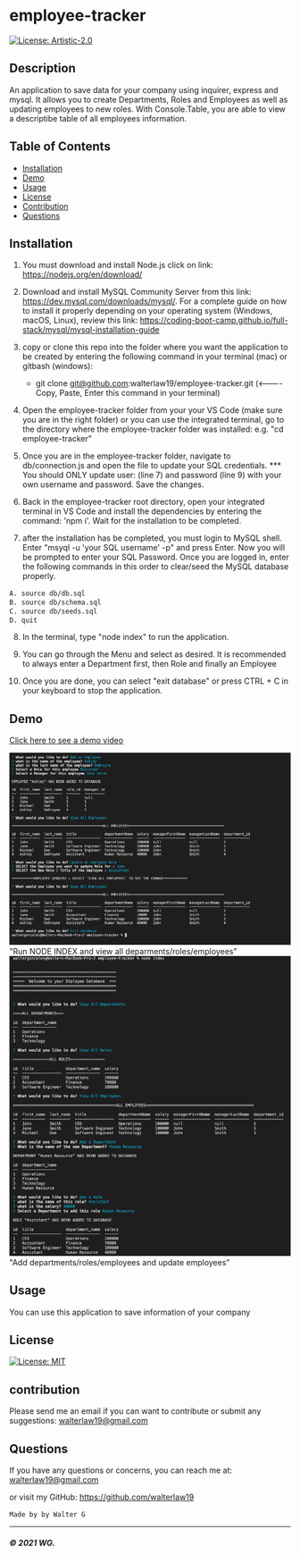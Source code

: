 # employee-tracker
[![License: Artistic-2.0](https://img.shields.io/badge/License-Perl-0298c3.svg)](https://opensource.org/licenses/Artistic-2.0)

## Description
An application to save data for your company using inquirer, express and mysql. It allows you to create Departments, Roles and Employees as well as updating employees to new roles. With Console.Table, you are able to view a descriptibe table of all employees information.






## Table of Contents

* [Installation](#installation)
* [Demo](#demo)
* [Usage](#usage)
* [License](#license)
* [Contribution](#contribution)
* [Questions](#questions)


## Installation

1. You must download and install Node.js click on link: https://nodejs.org/en/download/

2. Download and install MySQL Community Server from this link: https://dev.mysql.com/downloads/mysql/. For a complete guide on how to install it properly depending on your operating system (Windows, macOS, Linux), review this link: https://coding-boot-camp.github.io/full-stack/mysql/mysql-installation-guide 

3. copy or clone this repo into the folder where you want the application to be created by entering the following command in your terminal (mac) or gitbash (windows):
    * git clone git@github.com:walterlaw19/employee-tracker.git   (<---- Copy, Paste, Enter this command in your terminal)

4. Open the employee-tracker folder from your your VS Code (make sure you are in the right folder) or you can use the integrated terminal, go to the directory where the employee-tracker folder was installed: e.g. "cd employee-tracker"

5. Once you are in the employee-tracker folder, navigate to db/connection.js and open the file to update your SQL credentials.  *** You should ONLY update user: (line 7) and password (line 9) with your own username and password. Save the changes.

6. Back in the employee-tracker root directory, open your integrated terminal in VS Code and install the dependencies by entering the command: 'npm i'.  Wait for the installation to be completed.

7. after the installation has be completed, you must login to MySQL shell. Enter "msyql -u 'your SQL username' -p" and press Enter. Now you will be prompted to enter your SQL Password. Once you are logged in, enter the following commands in this order to clear/seed the MySQL database properly. 

```
A. source db/db.sql
B. source db/schema.sql
C. source db/seeds.sql
D. quit
```
8. In the terminal, type "node index" to run the application.

7. You can go through the Menu and select as desired. It is recommended to always enter a Department first, then Role and finally an Employee

9. Once you are done, you can select "exit database" or press CTRL + C in your keyboard to stop the application.


## Demo

[Click here to see a demo video](https://drive.google.com/file/d/16Q2Lg6_rXBT_Vd8t-Xl_Y5PxtOUQoSNq/view?usp=sharing)

![](Readme-images/screenshot1.PNG) "Run NODE INDEX and view all deparments/roles/employees"
![](Readme-images/screenshot2.PNG) "Add departments/roles/employees and update employees"



## Usage

You can use this application to save information of your company
 
## License

[![License: MIT](https://img.shields.io/badge/License-MIT-yellow.svg)](https://opensource.org/licenses/MIT)

## contribution

Please send me an email if you can want to contribute or submit any suggestions: walterlaw19@gmail.com

## Questions

If you have any questions or concerns, you can reach me at: walterlaw19@gmail.com

or visit my GitHub: https://github.com/walterlaw19



```
Made by by Walter G
```

---
##### © 2021 WG.









